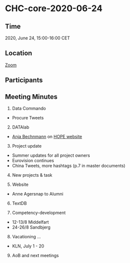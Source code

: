 # CHC-core-2020-06-24 #

## Time ##
2020, June 24, 15:00-16:00 CET

## Location ##
[Zoom](https://us02web.zoom.us/j/88517560528?pwd=UTVHenZ2eUZzQXJVbk83SFE0S1dUUT09)

## Participants ##

## Meeting Minutes ##

1. Data Commando
  - Procure Tweets

2. DATAlab
  - [Anja Bechnmann](https://pure.au.dk/portal/en/persons/anja-bechmann(b093426c-3157-465e-bd29-fe73ee20d446).html) on [HOPE website](https://hope-project.dk/#/about)

3. Project update
  - Summer updates for all project owners
  - Eurovision continues
  - China Tweets, more hashtags (p.7 in master documents)

4. New projects & task

5. Website
  - Anne Agersnap to Alumni

6. TextDB

7. Competency-development
  - 12-13/8 Middelfart
  - 24-26/8 Sandbjerg

8. Vacationing ...
  - KLN, July 1 - 20

9. AoB and next meetings
